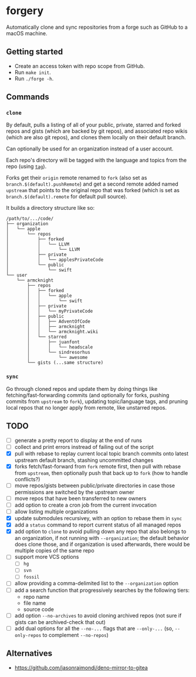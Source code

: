 # forgery

Automatically clone and sync repositories from a forge such as GitHub to a macOS machine.

## Getting started

- Create an access token with repo scope from GitHub.
- Run `make init`.
- Run `./forge -h`.

## Commands

###  `clone`

By default, pulls a listing of all of your public, private, starred and forked repos and gists (which are backed by git repos), and associated repo wikis (which are also git repos), and clones them locally on their default branch.

Can optionally be used for an organization instead of a user account.

Each repo's directory will be tagged with the language and topics from the repo (using [`tag`](https://github.com/jdberry/tag)).

Forks get their `origin` remote renamed to `fork` (also set as `branch.$(default).pushRemote`) and get a second remote added named `upstream` that points to the original repo that was forked (which is set as `branch.$(default).remote` for default pull source).

It builds a directory structure like so:
```
/path/to/.../code/
├── organization
│   └── apple
│       └── repos
│           ├── forked
│           │   └── LLVM
│           │       └── LLVM
│           ├── private
│           │   └── applesPrivateCode
│           └── public
│               └── swift
└── user
    └── armcknight
        ├── repos
        │   ├── forked
        │   │   └── apple
        │   │       └── swift
        │   ├── private
        │   │   └── myPrivateCode
        │   ├── public
        │   │   ├── AdventOfCode
        │   │   ├── armcknight
        │   │   └── armcknight.wiki
        │   └── starred
        │       ├── juanfont
        │       │   └── headscale
        │       └── sindresorhus
        │           └── awesome
        └── gists (...same structure)
```

### `sync`

Go through cloned repos and update them by doing things like fetching/fast-forwarding commits (and optionally for forks, pushing commits from `upstream` to `fork`), updating topic/language tags, and pruning local repos that no longer apply from remote, like unstarred repos.

## TODO

- [ ] generate a pretty report to display at the end of runs
- [ ] collect and print errors instread of failing out of the script
- [x] pull with rebase to replay current local topic branch commits onto latest upstream default branch, stashing uncommitted changes
- [x] forks fetch/fast-forward from `fork` remote first, then pull with rebase from `upstream`, then optionally push that back up to `fork` (how to handle conflicts?)
- [ ] move repos/gists between public/private directories in case those permissions are switched by the upstream owner
- [ ] move repos that have been transferred to new owners
- [ ] add option to create a cron job from the current invocation
- [ ] allow listing multiple organizations
- [x] update submodules recursivey, with an option to rebase them in `sync`
- [x] add a `status` command to report current status of all managed repos
- [x] add option to `clone` to avoid pulling down any repo that also belongs to an organization, if not running with `--organization`; the default behavior does clone those, and if organization is used afterwards, there would be multiple copies of the same repo
- [ ] support more VCS options
    - [ ] `hg`
    - [ ] `svn`
    - [ ] `fossil`
- [ ] allow providing a comma-delimited list to the `--organization` option
- [ ] add a search function that progressively searches by the following tiers:
    - repo name
    - file name
    - source code
- [ ] add option `--no-archives` to avoid cloning archived repos (not sure if gists can be archived-check that out)
- [ ] add dual options for all the `--no-...` flags that are `--only-...` (so, `--only-repos` to complement `--no-repos`)

## Alternatives

- https://github.com/jasonraimondi/deno-mirror-to-gitea
